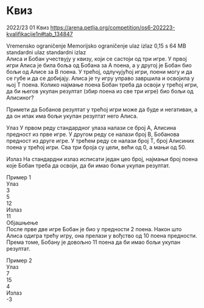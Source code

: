 # Квиз
 2022/23
 01 Квиз 
 https://arena.petlja.org/competition/os6-202223-kvalifikacije1n#tab_134847

Vremensko ograničenje	Memorijsko ograničenje	ulaz	        izlaz
0,15 s	                64 MB	                standardni ulaz	standardni izlaz <br>
Алиса и Бобан учествују у квизу, који се састоји од три игре. У првој игри Алиса је била боља од Бобана за A поена, а у другој је Бобан био бољи од Алисе за B поена. У трећој, одлучујућој игри, поени могу и да се губе и да се добијају. Алиса је ту игру управо завршила и освојила у њој T поена. Колико најмање поена Бобан треба да освоји у трећој игри, да би његов укупан резултат (збир поена из све три игре) био бољи од Алисиног?

Примети да Бобанов резултат у трећој игри може да буде и негативан, а да он ипак има бољи укупан резултат него Алиса.

Улаз
У првом реду стандардног улаза налази се број A, Алисина предност из прве игре. У другом реду се налази број B, Бобанова предност из друге игре. У трећем реду се налази број T, број Алисиних поена у трећој игри. Сва три броја су цели, већи од 0, а мањи од 50.

Излаз
На стандардни излаз исписати један цео број, најмањи број поена које Бобан треба да освоји, да би имао бољи укупан резултат.

Пример 1 <br>
Улаз <br>
3 <br>
5 <br>
12 <br>
Излаз <br>
11 <br>
Објашњење <br>
После прве две игре Бобан је био у предности 2 поена. Након што Алиса одигра трећу игру, она прелази у вођство од 10 поена предности. Према томе, Бобану је довољно 11 поена да би имао бољи укупан резултат.

Пример 2 <br>
Улаз <br>
7 <br>
15 <br>
4 <br>
Излаз <br>
-3 <br>
